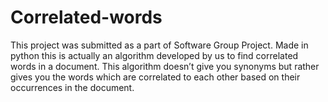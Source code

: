 # Correlated-words
This project was submitted as a part of Software Group Project. Made in python this is actually an algorithm developed by us to find correlated words in a document. This algorithm doesn’t give you synonyms but rather gives you the words which are correlated to each other based on their occurrences in the document.

